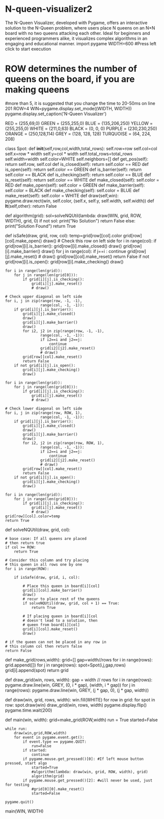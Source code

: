 # N-queen-visualizer2
The N-Queen Visualizer, developed with Pygame, offers an interactive solution to the N-Queen problem, where users place N queens on an N×N board with no two queens attacking each other. Ideal for beginners and experienced programmers alike, it visualizes complex algorithms in an engaging and educational manner.
import pygame
WIDTH=600
#Press left click to start execution
# ROW determines the number of queens on the board, if you are making queens
#more than 5, it is suggested that you change the time to 20-50ms on line 201
ROW=4
WIN=pygame.display.set_mode((WIDTH, WIDTH))
pygame.display.set_caption('N-Queen Visualizer')

RED = (255,69,0)
GREEN = (255,255,0)
BLUE = (135,206,250)
YELLOW = (255,255,0)
WHITE = (211,0,63)
BLACK = (0, 0, 0)
PURPLE = (230,230,250)
ORANGE = (250,128,114)
GREY = (128, 128, 128)
TURQUOISE = (64, 224, 208)

class Spot:
    def __init__(self,row,col,width,total_rows):
        self.row=row
        self.col=col
        self.x=row * width
        self.y=col * width
        self.total_rows=total_rows
        self.width=width
        self.color=WHITE
        self.neighbors=[]
    def get_pos(self):
        return self.row, self.col
    def is_closed(self):
        return self.color == RED
    def is_open(self):
        return self.color == GREEN
    def is_barrier(self):
        return self.color == BLACK
    def is_checking(self):
        return self.color == BLUE
    def is_reset(self):
        return self.color == WHITE
    def make_closed(self):
        self.color = RED
    def make_open(self):
        self.color = GREEN
    def make_barrier(self):
        self.color = BLACK
    def make_checking(self):
        self.color = BLUE
    def make_reset(self):
        self.color = WHITE
    def draw(self,win):
        pygame.draw.rect(win, self.color, (self.x, self.y, self.width, self.width))
    def __lt__(self,other):
        return False

def algorithm(grid):
    sol=solveNQUtil(lambda: draw(WIN, grid, ROW, WIDTH), grid, 0)
    if not sol:
        print("No Solution")
        return False
    else:
        print("Solution Found")
        return True

def isSafe(draw, grid, row, col):
    temp=grid[row][col].color
    grid[row][col].make_open()
    draw()
    # Check this row on left side
    for i in range(col):
        if grid[row][i].is_barrier():
            grid[row][i].make_closed()
            draw()
            grid[row][i].make_barrier()
            draw()
            for j in range(col):
                if j==i :
                    continue
                grid[row][j].make_reset()
                # draw()
            grid[row][col].make_reset()
            return False
        if not grid[row][i].is_open():
            grid[row][i].make_checking()
            draw()
    
    for i in range(len(grid)):
        for j in range(len(grid[0])):
            if grid[i][j].is_checking():
                grid[i][j].make_reset()
                # draw()
  
    # Check upper diagonal on left side
    for i, j in zip(range(row, -1, -1), 
                    range(col, -1, -1)):
        if grid[i][j].is_barrier():
            grid[i][j].make_closed()
            draw()
            grid[i][j].make_barrier()
            draw()
            for i2, j2 in zip(range(row, -1, -1), 
                    range(col, -1, -1)):
                    if i2==i and j2==j:
                        continue
                    grid[i2][j2].make_reset()
                    # draw()
            grid[row][col].make_reset()
            return False
        if not grid[i][j].is_open():
            grid[i][j].make_checking()
            draw()
    
    for i in range(len(grid)):
        for j in range(len(grid[0])):
            if grid[i][j].is_checking():
                grid[i][j].make_reset()
                # draw()
  
    # Check lower diagonal on left side
    for i, j in zip(range(row, ROW, 1), 
                    range(col, -1, -1)):
        if grid[i][j].is_barrier():
            grid[i][j].make_closed()
            draw()
            grid[i][j].make_barrier()
            draw()
            for i2, j2 in zip(range(row, ROW, 1), 
                    range(col, -1, -1)):
                    if i2==i and j2==j:
                        continue
                    grid[i2][j2].make_reset()
                    # draw()
            grid[row][col].make_reset()
            return False
        if not grid[i][j].is_open():
            grid[i][j].make_checking()
            draw()
    
    for i in range(len(grid)):
        for j in range(len(grid[0])):
            if grid[i][j].is_checking():
                grid[i][j].make_reset()
                # draw()
    grid[row][col].color=temp
    return True
  
def solveNQUtil(draw, grid, col):
      
    # base case: If all queens are placed
    # then return true
    if col >= ROW:
        return True
  
    # Consider this column and try placing
    # this queen in all rows one by one
    for i in range(ROW):
  
        if isSafe(draw, grid, i, col):
              
            # Place this queen in board[i][col]
            grid[i][col].make_barrier()
            draw()
            # recur to place rest of the queens
            if solveNQUtil(draw, grid, col + 1) == True:
                return True
  
            # If placing queen in board[i][col
            # doesn't lead to a solution, then
            # queen from board[i][col]
            grid[i][col].make_reset()
            draw()
  
    # if the queen can not be placed in any row in
    # this column col then return false
    return False
def make_grid(rows,width):
    grid=[]
    gap=width//rows
    for i in range(rows):
        grid.append([])
        for j in range(rows):
            spot=Spot(i,j,gap,rows)
            grid[i].append(spot)
    return grid

def draw_grid(win, rows, width):
	gap = width // rows
	for i in range(rows):
		pygame.draw.line(win, GREY, (0, i * gap), (width, i * gap))
		for j in range(rows):
			pygame.draw.line(win, GREY, (j * gap, 0), (j * gap, width))

def draw(win, grid, rows, width):
   win.fill(WHITE)
   for row in grid:
       for spot in row:
           spot.draw(win)
   draw_grid(win, rows, width)
   pygame.display.flip()
   pygame.time.wait(200)
    

def main(win, width):
    grid=make_grid(ROW,width)
    run = True
    started=False

    while run:
        draw(win,grid,ROW,width)
        for event in pygame.event.get():
            if event.type == pygame.QUIT:
                run=False
            if started:
                continue
            if pygame.mouse.get_pressed()[0]: #If left mouse button pressed, start algo
                started=True
                #algorithm(lambda: draw(win, grid, ROW, width), grid)
                algorithm(grid)
            if pygame.mouse.get_pressed()[2]: #will never be used, just for testing
                #grid[0][0].make_reset()
                started=False
                
    pygame.quit()
main(WIN, WIDTH)
